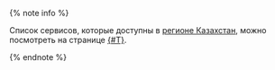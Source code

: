 {% note info %}

Список сервисов, которые доступны в [регионе Казахстан](../overview/concepts/region.md), можно посмотреть на странице [{#T}](../overview/concepts/services.md).

{% endnote %}
